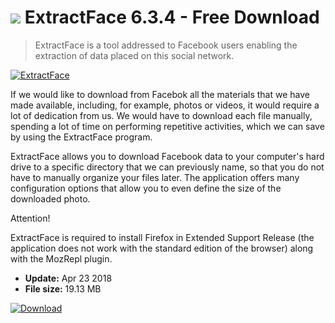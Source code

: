 # ![](https://cdn.softexe.net/static/icon/win.gif) ExtractFace 6.3.4 - Free Download

> ExtractFace is a tool addressed to Facebook users enabling the extraction of data placed on this social network.

[![ExtractFace](https://gallery.dpcdn.pl/imgc/Tools/82017/g_-_420x350_1.5_-_x649603d0-5eb5-45bf-a7ed-9ba509f667ff.png)](https://softexe.net/win/system/other/extractface:pRcec.html)

If we would like to download from Facebok all the materials that we have made available, including, for example, photos or videos, it would require a lot of dedication from us. We would have to download each file manually, spending a lot of time on performing repetitive activities, which we can save by using the ExtractFace program.
 
 ExtractFace allows you to download Facebook data to your computer's hard drive to a specific directory that we can previously name, so that you do not have to manually organize your files later. The application offers many configuration options that allow you to even define the size of the downloaded photo.
 
 Attention!
 
 ExtractFace is required to install Firefox in Extended Support Release (the application does not work with the standard edition of the browser) along with the MozRepl plugin.


- **Update:** Apr 23 2018
- **File size:** 19.13 MB

[![Download](https://cdn.softexe.net/static/img/download.png)](https://softexe.net/win/system/other/extractface:pRcec.html)

